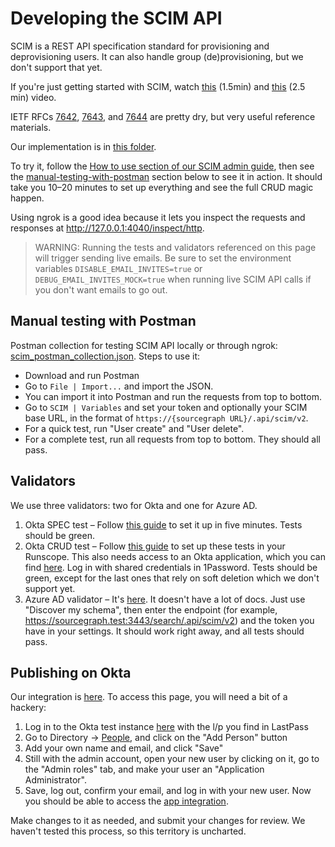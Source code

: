# Developing the SCIM API

SCIM is a REST API specification standard for provisioning and deprovisioning users. It can also handle group (de)provisioning, but we don't support that yet.

If you're just getting started with SCIM, watch [this](https://www.youtube.com/watch?v=LBZPPBOdImU) (1.5min) and [this](https://www.youtube.com/watch?v=ID-ApdGu2Hc) (2.5 min) video.

IETF RFCs [7642](https://www.rfc-editor.org/rfc/rfc7642), [7643](https://www.rfc-editor.org/rfc/rfc7643), and [7644](https://www.rfc-editor.org/rfc/rfc7644) are pretty dry, but very useful reference materials.

Our implementation is in [this folder](https://sourcegraph.com/github.com/sourcegraph/sourcegraph/-/tree/enterprise/internal/scim).

To try it, follow the [How to use section of our SCIM admin guide](doc/admin/scim.md#how-to-use), then see the [manual-testing-with-postman](#manual-testing-with-postman) section below to see it in action. It should take you 10–20 minutes to set up everything and see the full CRUD magic happen.

Using ngrok is a good idea because it lets you inspect the requests and responses at http://127.0.0.1:4040/inspect/http.

> WARNING: Running the tests and validators referenced on this page will trigger sending live emails. Be sure to set the environment variables `DISABLE_EMAIL_INVITES=true` or `DEBUG_EMAIL_INVITES_MOCK=true` when running live SCIM API calls if you don't want emails to go out.

## Manual testing with Postman

Postman collection for testing SCIM API locally or through ngrok: [scim_postman_collection.json](scim_postman_collection.json). Steps to use it:
- Download and run Postman
- Go to `File | Import...` and import the JSON.
- You can import it into Postman and run the requests from top to bottom.
- Go to `SCIM | Variables` and set your token and optionally your SCIM base URL, in the format of `https://{sourcegraph URL}/.api/scim/v2`.
- For a quick test, run "User create" and "User delete".
- For a complete test, run all requests from top to bottom. They should all pass.

## Validators

We use three validators: two for Okta and one for Azure AD.

1. Okta SPEC test – Follow [this guide](https://developer.okta.com/docs/guides/scim-provisioning-integration-prepare/main/#test-your-scim-api) to set it up in five minutes. Tests should be green.
2. Okta CRUD test – Follow [this guide](https://developer.okta.com/docs/guides/scim-provisioning-integration-test/main/) to set up these tests in your Runscope. This also needs access to an Okta application, which you can find [here](https://dev-433675-admin.oktapreview.com/admin/app/dev-433675_k8ssgdevorgsamlscim_1/instance/0oa1l85zn9a0tgzKP0h8/). Log in with shared credentials in 1Password. Tests should be green, except for the last ones that rely on soft deletion which we don't support yet.
3. Azure AD validator – It's [here](https://scimvalidator.microsoft.com). It doesn't have a lot of docs. Just use "Discover my schema", then enter the endpoint (for example, https://sourcegraph.test:3443/search/.api/scim/v2) and the token you have in your settings. It should work right away, and all tests should pass.


## Publishing on Okta

Our integration is [here](https://oinmanager.okta.com/app-integration/1731). To access this page, you will need a bit of a hackery:

1. Log in to the Okta test instance [here](https://dev-433675-admin.oktapreview.com/) with the l/p you find in LastPass
2. Go to Directory → [People](https://dev-433675-admin.oktapreview.com/admin/users), and click on the "Add Person" button
3. Add your own name and email, and click "Save"
4. Still with the admin account, open your new user by clicking on it, go to the "Admin roles" tab, and make your user an "Application Administrator".
5. Save, log out, confirm your email, and log in with your new user. Now you should be able to access the [app integration](https://oinmanager.okta.com/app-integration/1731).

Make changes to it as needed, and submit your changes for review. We haven't tested this process, so this territory is uncharted.

